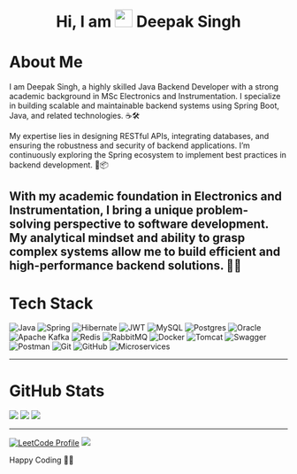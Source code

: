 <div align="center"><h1> Hi, I am <img src="https://raw.githubusercontent.com/TheDudeThatCode/TheDudeThatCode/master/Assets/Hi.gif" width="32px"/> Deepak Singh </h1></div>

# About Me
I am Deepak Singh, a highly skilled Java Backend Developer with a strong academic background in MSc Electronics and Instrumentation. I specialize in building scalable and maintainable backend systems using Spring Boot, Java, and related technologies. ☕🛠️

My expertise lies in designing RESTful APIs, integrating databases, and ensuring the robustness and security of backend applications. I’m continuously exploring the Spring ecosystem to implement best practices in backend development. 🚀📦

With my academic foundation in Electronics and Instrumentation, I bring a unique problem-solving perspective to software development. My analytical mindset and ability to grasp complex systems allow me to build efficient and high-performance backend solutions. 🧠🔬
---

# Tech Stack

![Java](https://img.shields.io/badge/java-%23ED8B00.svg?logo=java&logoColor=white&style=for-the-badge)
![Spring](https://img.shields.io/badge/spring-%236DB33F.svg?logo=spring&logoColor=white&style=for-the-badge)
![Hibernate](https://img.shields.io/badge/hibernate-%231C4A3C.svg?logo=hibernate&logoColor=white&style=for-the-badge)
![JWT](https://img.shields.io/badge/JWT-black?logo=JSON%20web%20tokens&style=for-the-badge)
![MySQL](https://img.shields.io/badge/mysql-%2300f.svg?logo=mysql&logoColor=white&style=for-the-badge)
![Postgres](https://img.shields.io/badge/postgres-%23316192.svg?logo=postgresql&logoColor=white&style=for-the-badge)
![Oracle](https://img.shields.io/badge/oracle-%23F80000.svg?logo=oracle&logoColor=white&style=for-the-badge)
![Apache Kafka](https://img.shields.io/badge/kafka-%23001030.svg?logo=apachekafka&logoColor=white&style=for-the-badge)
![Redis](https://img.shields.io/badge/redis-%23DC382D.svg?logo=redis&logoColor=white&style=for-the-badge)
![RabbitMQ](https://img.shields.io/badge/rabbitmq-%23FF6600.svg?logo=rabbitmq&logoColor=white&style=for-the-badge)
![Docker](https://img.shields.io/badge/docker-%230db7ed.svg?logo=docker&logoColor=white&style=for-the-badge)
![Tomcat](https://img.shields.io/badge/tomcat-%23F8DC75.svg?logo=apachetomcat&logoColor=black&style=for-the-badge)
![Swagger](https://img.shields.io/badge/swagger-%2385EA2D.svg?logo=swagger&logoColor=black&style=for-the-badge)
![Postman](https://img.shields.io/badge/postman-%23FF6C37.svg?logo=postman&logoColor=white&style=for-the-badge)
![Git](https://img.shields.io/badge/git-%23F05033.svg?logo=git&logoColor=white&style=for-the-badge)
![GitHub](https://img.shields.io/badge/github-%23121011.svg?logo=github&logoColor=white&style=for-the-badge)
![Microservices](https://img.shields.io/badge/microservices-%231DA1F2.svg?style=for-the-badge)

---

# GitHub Stats

![](https://github-readme-stats.vercel.app/api?username=deepak1121&hide_border=false&include_all_commits=false&count_private=false)
![](https://github-readme-streak-stats.herokuapp.com/?user=deepak1121&hide_border=false)
![](https://github-readme-stats.vercel.app/api/top-langs/?username=deepak1121&hide_border=false&include_all_commits=false&count_private=false&layout=compact)

---

[![LeetCode Profile](https://img.shields.io/badge/LeetCode-Profile-orange?style=flat-square&logo=leetcode)](https://leetcode.com/YourUsername/)
[![](https://visitcount.itsvg.in/api?id=deepak1121&icon=0&color=0)](https://visitcount.itsvg.in)

Happy Coding 🚀🔥

